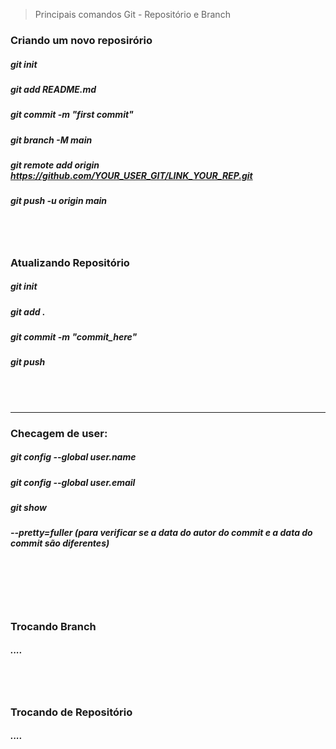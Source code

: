 > Principais comandos Git - Repositório e Branch

### Criando um novo reposirório 
<!-- #### echo "# DSA-CoursePy" >> README.md -->
#####    git init
#####    git add README.md   
#####    git commit -m "first commit"
#####    git branch -M main
#####    git remote add origin https://github.com/YOUR_USER_GIT/LINK_YOUR_REP.git
#####    git push -u origin main
</br></br> 

### Atualizando Repositório 
#####    git init
#####    git add . 
#####    git commit -m "commit_here"
#####    git push
</br></br> 

____________________________________________________ 
### Checagem de user:
##### git config --global user.name
##### git config --global user.email


##### git show
##### --pretty=fuller   (para verificar se a data do autor do commit e a data do commit são diferentes)
</br></br> </br></br> 

<!-- user now: AnaluArcanjo -->

### Trocando Branch
##### ....
</br></br> 

### Trocando de Repositório
##### ....

